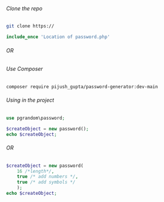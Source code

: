 ###### Clone the repo

```sh
git clone https://
```

```php
include_once 'Location of password.php'
```

###### OR

###### Use Composer

```sh
composer require pijush_gupta/password-generator:dev-main
```

###### Using in the project

```php
use pgrandom\password;

$createObject = new password();
echo $createObject;

```

###### OR

```php
$createObject = new password(
	16 /*length*/,
	true /* add numbers */,
	true /* add symbols */
	);
echo $createObject;
```
